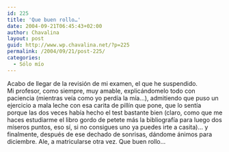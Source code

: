 ```yaml
---
id: 225
title: 'Que buen rollo…'
date: 2004-09-21T06:45:43+02:00
author: Chavalina
layout: post
guid: http://www.wp.chavalina.net/?p=225
permalink: /2004/09/21/post-225/
categories:
  - Sólo mío
---
```

Acabo de llegar de la revisión de mi examen, el que he suspendido.  
Mi profesor, como siempre, muy amable, explicándomelo todo con paciencia (mientras veía como yo perdía la mía…), admitiendo que puso un ejercicio a mala leche con esa carita de pillín que pone, que lo sentía porque las dos veces había hecho el test bastante bien (claro, como que me haces estudiarme el libro gordo de petete más la bibliografía para luego dos míseros puntos, eso sí, si no consigues uno ya puedes irte a casita)… y finalmente, después de ese dechado de sonrisas, dándome ánimos para diciembre. Ale, a matricularse otra vez. Que buen rollo…